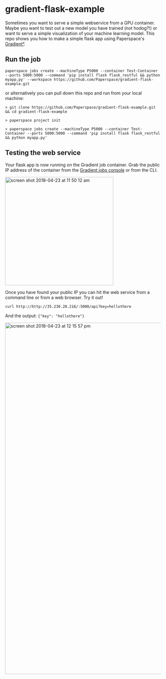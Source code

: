# gradient-flask-example
Sometimes you want to serve a simple webservice from a GPU container. Maybe you want to test out a new model you have trained (not hodog?!) or want to serve a simple visualization of your machine learning model. This repo shows you how to make a simple flask app using Paperspace's [Gradient°](https://www.paperspace.com/gradient).

## Run the job

```
paperspace jobs create --machineType P5000 --container Test-Container --ports 5000:5000 --command 'pip install flask flask_restful && python myapp.py' --workspace https://github.com/Paperspace/gradient-flask-example.git
```

or alternatively you can pull down this repo and run from your local machine:

```
> git clone https://github.com/Paperspace/gradient-flask-example.git && cd gradient-flask-example

> paperspace project init 

> paperspace jobs create --machineType P5000 --container Test-Container --ports 5000:5000 --command 'pip install flask flask_restful && python myapp.py' 

```


## Testing the web service

Your flask app is now running on the Gradient job container. Grab the public IP address of the container from the [Gradient jobs console](https://www.paperspace.com/console/jobs) or from the CLI.

<img width="350" alt="screen shot 2018-04-23 at 11 50 12 am" src="https://user-images.githubusercontent.com/585865/39146765-888c0686-46ec-11e8-8347-d99c08607647.png">

Once you have found your public IP you can hit the web service from a command line or from a web browser. Try it out!

```
curl http://http://35.230.20.216/:5000/api?key=hellothere
```

And the output: `{"key": "hellothere"}`

<img width="1136" alt="screen shot 2018-04-23 at 12 15 57 pm" src="https://user-images.githubusercontent.com/585865/39148077-42f441b6-46f0-11e8-9ebf-3b3741e9340d.png">
